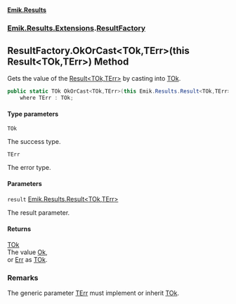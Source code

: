 #### [Emik.Results](index.md 'index')
### [Emik.Results.Extensions](Emik.Results.Extensions.md 'Emik.Results.Extensions').[ResultFactory](ResultFactory.md 'Emik.Results.Extensions.ResultFactory')

## ResultFactory.OkOrCast<TOk,TErr>(this Result<TOk,TErr>) Method

Gets the value of the [Result&lt;TOk,TErr&gt;](Result_TOk,TErr_.md 'Emik.Results.Result<TOk,TErr>') by casting into [TOk](ResultFactory.OkOrCast(Result).md#Emik.Results.Extensions.ResultFactory.OkOrCast_TOk,TErr_(thisEmik.Results.Result_TOk,TErr_).TOk 'Emik.Results.Extensions.ResultFactory.OkOrCast<TOk,TErr>(this Emik.Results.Result<TOk,TErr>).TOk').

```csharp
public static TOk OkOrCast<TOk,TErr>(this Emik.Results.Result<TOk,TErr> result)
    where TErr : TOk;
```
#### Type parameters

<a name='Emik.Results.Extensions.ResultFactory.OkOrCast_TOk,TErr_(thisEmik.Results.Result_TOk,TErr_).TOk'></a>

`TOk`

The success type.

<a name='Emik.Results.Extensions.ResultFactory.OkOrCast_TOk,TErr_(thisEmik.Results.Result_TOk,TErr_).TErr'></a>

`TErr`

The error type.
#### Parameters

<a name='Emik.Results.Extensions.ResultFactory.OkOrCast_TOk,TErr_(thisEmik.Results.Result_TOk,TErr_).result'></a>

`result` [Emik.Results.Result&lt;](Result_TOk,TErr_.md 'Emik.Results.Result<TOk,TErr>')[TOk](ResultFactory.OkOrCast(Result).md#Emik.Results.Extensions.ResultFactory.OkOrCast_TOk,TErr_(thisEmik.Results.Result_TOk,TErr_).TOk 'Emik.Results.Extensions.ResultFactory.OkOrCast<TOk,TErr>(this Emik.Results.Result<TOk,TErr>).TOk')[,](Result_TOk,TErr_.md 'Emik.Results.Result<TOk,TErr>')[TErr](ResultFactory.OkOrCast(Result).md#Emik.Results.Extensions.ResultFactory.OkOrCast_TOk,TErr_(thisEmik.Results.Result_TOk,TErr_).TErr 'Emik.Results.Extensions.ResultFactory.OkOrCast<TOk,TErr>(this Emik.Results.Result<TOk,TErr>).TErr')[&gt;](Result_TOk,TErr_.md 'Emik.Results.Result<TOk,TErr>')

The result parameter.

#### Returns
[TOk](ResultFactory.OkOrCast(Result).md#Emik.Results.Extensions.ResultFactory.OkOrCast_TOk,TErr_(thisEmik.Results.Result_TOk,TErr_).TOk 'Emik.Results.Extensions.ResultFactory.OkOrCast<TOk,TErr>(this Emik.Results.Result<TOk,TErr>).TOk')  
The value [Ok](Result_TOk,TErr_.Ok().md 'Emik.Results.Result<TOk,TErr>.Ok'),  
or [Err](Result_TOk,TErr_.Err().md 'Emik.Results.Result<TOk,TErr>.Err') as [TOk](ResultFactory.OkOrCast(Result).md#Emik.Results.Extensions.ResultFactory.OkOrCast_TOk,TErr_(thisEmik.Results.Result_TOk,TErr_).TOk 'Emik.Results.Extensions.ResultFactory.OkOrCast<TOk,TErr>(this Emik.Results.Result<TOk,TErr>).TOk').

### Remarks
  
The generic parameter [TErr](ResultFactory.OkOrCast(Result).md#Emik.Results.Extensions.ResultFactory.OkOrCast_TOk,TErr_(thisEmik.Results.Result_TOk,TErr_).TErr 'Emik.Results.Extensions.ResultFactory.OkOrCast<TOk,TErr>(this Emik.Results.Result<TOk,TErr>).TErr') must implement or inherit [TOk](ResultFactory.OkOrCast(Result).md#Emik.Results.Extensions.ResultFactory.OkOrCast_TOk,TErr_(thisEmik.Results.Result_TOk,TErr_).TOk 'Emik.Results.Extensions.ResultFactory.OkOrCast<TOk,TErr>(this Emik.Results.Result<TOk,TErr>).TOk').